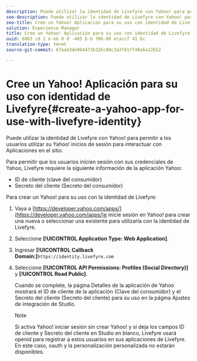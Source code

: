 ```yaml
---
description: Puede utilizar la identidad de Livefyre con Yahoo! para permitir a los usuarios utilizar su Yahoo! inicios de sesión para interactuar con Aplicaciones en el sitio.
seo-description: Puede utilizar la identidad de Livefyre con Yahoo! para permitir a los usuarios utilizar su Yahoo! inicios de sesión para interactuar con Aplicaciones en el sitio.
seo-title: Cree un Yahoo! Aplicación para su uso con identidad de Livefyre
solution: Experience Manager
title: Cree un Yahoo! Aplicación para su uso con identidad de Livefyre
uuid: 6863 cd 2 e-eb 0 d -465 b-b 706-88 ecaccf 41 bc
translation-type: tm+mt
source-git-commit: 67aeb3de964473b326c88c3a3f81ff48a6a12652

---
```



# Cree un Yahoo! Aplicación para su uso con identidad de Livefyre{#create-a-yahoo-app-for-use-with-livefyre-identity}

Puede utilizar la identidad de Livefyre con Yahoo! para permitir a los usuarios utilizar su Yahoo! inicios de sesión para interactuar con Aplicaciones en el sitio.

Para permitir que los usuarios inicien sesión con sus credenciales de Yahoo, Livefyre requiere la siguiente información de la aplicación Yahoo:

* ID de cliente (clave del consumidor)
* Secreto del cliente (Secreto del consumidor)

Para crear un Yahoo! para su uso con la identidad de Livefyre:

1. Vaya a [https://developer.yahoo.com/apps/](https://developer.yahoo.com/apps/)e inicie sesión en Yahoo! para crear una nueva o seleccionar una existente para utilizarla con la identidad de Livefyre.
1. Seleccione **[!UICONTROL Application Type: Web Application]**.
1. Ingresar **[!UICONTROL Callback Domain:]**`https://identity.livefyre.com`
1. Seleccione **[!UICONTROL API Permissions: Profiles (Social Directory)]** y **[!UICONTROL Read Public]**.

   Cuando se complete, la página Detalles de la aplicación de Yahoo mostrará el ID de cliente de la aplicación (Clave del consumidor) y el Secreto del cliente (Secreto del cliente) para su uso en la página Ajustes de integración de Studio.

   >[!NOTE]
   >
   >Si activa Yahoo! iniciar sesión sin crear Yahoo! y si deja los campos ID de cliente y Secreto del cliente en Studio en blanco, Livefyre usará openid para registrar a estos usuarios en sus aplicaciones de Livefyre. En este caso, oauth y la personalización personalizada no estarán disponibles.